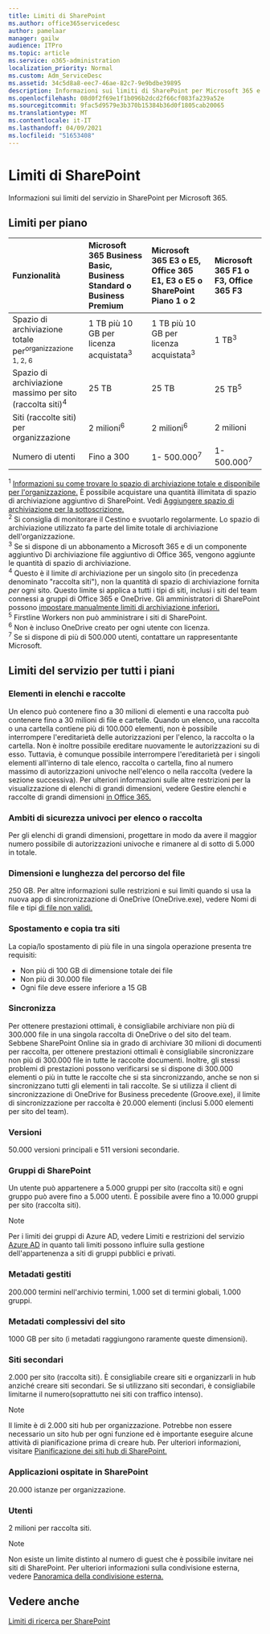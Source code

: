 ```yaml
---
title: Limiti di SharePoint
ms.author: office365servicedesc
author: pamelaar
manager: gailw
audience: ITPro
ms.topic: article
ms.service: o365-administration
localization_priority: Normal
ms.custom: Adm_ServiceDesc
ms.assetid: 34c5d8a8-eec7-46ae-82c7-9e9bdbe39895
description: Informazioni sui limiti di SharePoint per Microsoft 365 e i piani autonomi.
ms.openlocfilehash: 08d0f2f69e1f1b096b2dcd2f66cf083fa239a52e
ms.sourcegitcommit: 9fac5d9579e3b370b15384b36d0f1805cab20065
ms.translationtype: MT
ms.contentlocale: it-IT
ms.lasthandoff: 04/09/2021
ms.locfileid: "51653408"
---
```

# <a name="sharepoint-limits"></a>Limiti di SharePoint

Informazioni sui limiti del servizio in SharePoint per Microsoft 365.
  
## <a name="limits-by-plan"></a>Limiti per piano 

| Funzionalità | Microsoft 365 Business Basic, Business Standard o Business Premium | Microsoft 365 E3 o E5, Office 365 E1, E3 o E5 o SharePoint Piano 1 o 2 | Microsoft 365 F1 o F3, Office 365 F3 |
|:-----|:-----|:-----|:-----|
|Spazio di archiviazione totale per<sup>organizzazione 1, 2, 6</sup> <br/> |1 TB più 10 GB per licenza acquistata<sup>3</sup>  <br/> |1 TB più 10 GB per licenza acquistata<sup>3</sup> <br/> |1 TB<sup>3</sup> <br/> |
|Spazio di archiviazione massimo per sito (raccolta siti)<sup>4</sup><br/> |25 TB <br/> |25 TB <br/> |25 TB<sup>5</sup> <br/> |
|Siti (raccolte siti) per organizzazione  <br/> |2 milioni<sup>6</sup> <br/> |2 milioni<sup>6</sup> <br/> |2 milioni<br/> |
|Numero di utenti  <br/> |Fino a 300  <br/> |1- 500.000<sup>7</sup> <br/> |1- 500.000<sup>7</sup> <br/> |
   
<sup>1</sup> [Informazioni su come trovare lo spazio di archiviazione totale e disponibile per l'organizzazione.](/sharepoint/manage-site-collection-storage-limits) È possibile acquistare una quantità illimitata di spazio di archiviazione aggiuntivo di SharePoint. Vedi [Aggiungere spazio di archiviazione per la sottoscrizione.](/office365/admin/subscriptions-and-billing/add-storage-space) 
<br/><sup>2</sup> Si consiglia di monitorare il Cestino e svuotarlo regolarmente. Lo spazio di archiviazione utilizzato fa parte del limite totale di archiviazione dell'organizzazione. 
<br/> <sup>3</sup> Se si dispone di un abbonamento a Microsoft 365 e di un componente aggiuntivo Di archiviazione file aggiuntivo di Office 365, vengono aggiunte le quantità di spazio di archiviazione. 
<br/> <sup>4</sup> Questo è il limite *di* archiviazione per un singolo sito (in precedenza denominato "raccolta siti"), non la quantità di spazio di archiviazione fornita *per* ogni sito. Questo limite si applica a tutti i tipi di siti, inclusi i siti del team connessi a gruppi di Office 365 e OneDrive. Gli amministratori di SharePoint possono [impostare manualmente limiti di archiviazione inferiori.](/sharepoint/manage-site-collection-storage-limits#manage-individual-site-storage-limits) 
<br/> <sup>5</sup> Firstline Workers non può amministrare i siti di SharePoint. 
<br/> <sup>6</sup> Non è incluso OneDrive creato per ogni utente con licenza. 
<br/> <sup>7</sup> Se si dispone di più di 500.000 utenti, contattare un rappresentante Microsoft. 
  
## <a name="service-limits-for-all-plans"></a>Limiti del servizio per tutti i piani

### <a name="items-in-lists-and-libraries"></a>Elementi in elenchi e raccolte

Un elenco può contenere fino a 30 milioni di elementi e una raccolta può contenere fino a 30 milioni di file e cartelle. Quando un elenco, una raccolta o una cartella contiene più di 100.000 elementi, non è possibile interrompere l'ereditarietà delle autorizzazioni per l'elenco, la raccolta o la cartella. Non è inoltre possibile ereditare nuovamente le autorizzazioni su di esso. Tuttavia, è comunque possibile interrompere l'ereditarietà per i singoli elementi all'interno di tale elenco, raccolta o cartella, fino al numero massimo di autorizzazioni univoche nell'elenco o nella raccolta (vedere la sezione successiva). Per ulteriori informazioni sulle altre restrizioni per la visualizzazione di elenchi di grandi dimensioni, vedere Gestire elenchi e raccolte di grandi dimensioni [in Office 365.](https://support.office.com/article/b4038448-ec0e-49b7-b853-679d3d8fb784)

### <a name="unique-security-scopes-per-list-or-library"></a>Ambiti di sicurezza univoci per elenco o raccolta

Per gli elenchi di grandi dimensioni, progettare in modo da avere il maggior numero possibile di autorizzazioni univoche e rimanere al di sotto di 5.000 in totale.

### <a name="file-size-and-file-path-length"></a>Dimensioni e lunghezza del percorso del file

250 GB. Per altre informazioni sulle restrizioni e sui limiti quando si usa la nuova app di sincronizzazione di OneDrive (OneDrive.exe), vedere Nomi di file e tipi [di file non validi.](https://support.office.com/article/64883a5d-228e-48f5-b3d2-eb39e07630fa)

### <a name="moving-and-copying-across-sites"></a>Spostamento e copia tra siti

La copia/lo spostamento di più file in una singola operazione presenta tre requisiti:

- Non più di 100 GB di dimensione totale dei file
- Non più di 30.000 file
- Ogni file deve essere inferiore a 15 GB

### <a name="sync"></a>Sincronizza

Per ottenere prestazioni ottimali, è consigliabile archiviare non più di 300.000 file in una singola raccolta di OneDrive o del sito del team. Sebbene SharePoint Online sia in grado di archiviare 30 milioni di documenti per raccolta, per ottenere prestazioni ottimali è consigliabile sincronizzare non più di 300.000 file in tutte le raccolte documenti. Inoltre, gli stessi problemi di prestazioni possono verificarsi se si dispone di 300.000 elementi o più in tutte le raccolte che si sta sincronizzando, anche se non si sincronizzano tutti gli elementi in tali raccolte. Se si utilizza il client di sincronizzazione di OneDrive for Business precedente (Groove.exe), il limite di sincronizzazione per raccolta è 20.000 elementi (inclusi 5.000 elementi per sito del team).

### <a name="versions"></a>Versioni

50.000 versioni principali e 511 versioni secondarie.

### <a name="sharepoint-groups"></a>Gruppi di SharePoint

Un utente può appartenere a 5.000 gruppi per sito (raccolta siti) e ogni gruppo può avere fino a 5.000 utenti. È possibile avere fino a 10.000 gruppi per sito (raccolta siti).

> [!NOTE]
> Per i limiti dei gruppi di Azure AD, vedere Limiti e restrizioni del servizio [Azure AD](/azure/active-directory/users-groups-roles/directory-service-limits-restrictions) in quanto tali limiti possono influire sulla gestione dell'appartenenza a siti di gruppi pubblici e privati.

### <a name="managed-metadata"></a>Metadati gestiti

200.000 termini nell'archivio termini, 1.000 set di termini globali, 1.000 gruppi.

### <a name="overall-site-metadata"></a>Metadati complessivi del sito

1000 GB per sito (i metadati raggiungono raramente queste dimensioni).

### <a name="subsites"></a>Siti secondari

2.000 per sito (raccolta siti). È consigliabile creare siti e organizzarli in hub anziché creare siti secondari. Se si utilizzano siti secondari, è consigliabile limitarne il numero(soprattutto nei siti con traffico intenso).

> [!NOTE]
> Il limite è di 2.000 siti hub per organizzazione. Potrebbe non essere necessario un sito hub per ogni funzione ed è importante eseguire alcune attività di pianificazione prima di creare hub. Per ulteriori informazioni, visitare [Pianificazione dei siti hub di SharePoint.](/sharepoint/planning-hub-sites)

### <a name="sharepoint-hosted-applications"></a>Applicazioni ospitate in SharePoint

20.000 istanze per organizzazione.

### <a name="users"></a>Utenti

2 milioni per raccolta siti.

> [!NOTE]
> Non esiste un limite distinto al numero di guest che è possibile invitare nei siti di SharePoint. Per ulteriori informazioni sulla condivisione esterna, vedere [Panoramica della condivisione esterna.](/sharepoint/external-sharing-overview)

## <a name="see-also"></a>Vedere anche

[Limiti di ricerca per SharePoint](/sharepoint/search-limits)